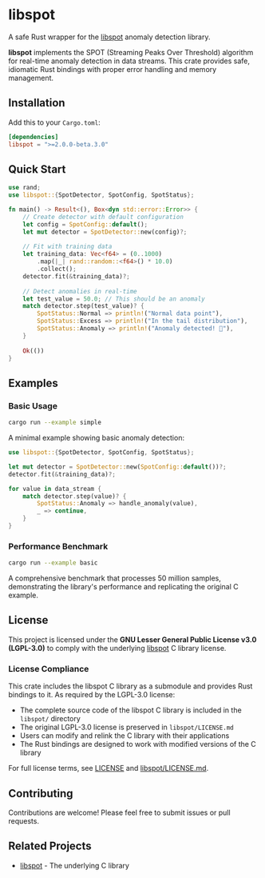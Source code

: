 # libspot

A safe Rust wrapper for the [libspot](https://github.com/asiffer/libspot) anomaly detection library.

**libspot** implements the SPOT (Streaming Peaks Over Threshold) algorithm for real-time anomaly detection in data streams. This crate provides safe, idiomatic Rust bindings with proper error handling and memory management.

## Installation

Add this to your `Cargo.toml`:

```toml
[dependencies]
libspot = ">=2.0.0-beta.3.0"
```

## Quick Start

```rust
use rand;
use libspot::{SpotDetector, SpotConfig, SpotStatus};

fn main() -> Result<(), Box<dyn std::error::Error>> {
    // Create detector with default configuration
    let config = SpotConfig::default();
    let mut detector = SpotDetector::new(config)?;
    
    // Fit with training data
    let training_data: Vec<f64> = (0..1000)
        .map(|_| rand::random::<f64>() * 10.0)
        .collect();
    detector.fit(&training_data)?;
    
    // Detect anomalies in real-time
    let test_value = 50.0; // This should be an anomaly
    match detector.step(test_value)? {
        SpotStatus::Normal => println!("Normal data point"),
        SpotStatus::Excess => println!("In the tail distribution"),
        SpotStatus::Anomaly => println!("Anomaly detected! 🚨"),
    }
    
    Ok(())
}
```

## Examples

### Basic Usage

```bash
cargo run --example simple
```

A minimal example showing basic anomaly detection:

```rust
use libspot::{SpotDetector, SpotConfig, SpotStatus};

let mut detector = SpotDetector::new(SpotConfig::default())?;
detector.fit(&training_data)?;

for value in data_stream {
    match detector.step(value)? {
        SpotStatus::Anomaly => handle_anomaly(value),
        _ => continue,
    }
}
```

### Performance Benchmark

```bash
cargo run --example basic
```

A comprehensive benchmark that processes 50 million samples, demonstrating the library's performance and replicating the original C example.



## License

This project is licensed under the **GNU Lesser General Public License v3.0 (LGPL-3.0)** to comply with the underlying [libspot](https://github.com/asiffer/libspot) C library license.

### License Compliance

This crate includes the libspot C library as a submodule and provides Rust bindings to it. As required by the LGPL-3.0 license:

- The complete source code of the libspot C library is included in the `libspot/` directory
- The original LGPL-3.0 license is preserved in `libspot/LICENSE.md`
- Users can modify and relink the C library with their applications
- The Rust bindings are designed to work with modified versions of the C library

For full license terms, see [LICENSE](LICENSE) and [libspot/LICENSE.md](libspot/LICENSE.md).

## Contributing

Contributions are welcome! Please feel free to submit issues or pull requests.

## Related Projects

- [libspot](https://github.com/asiffer/libspot) - The underlying C library
